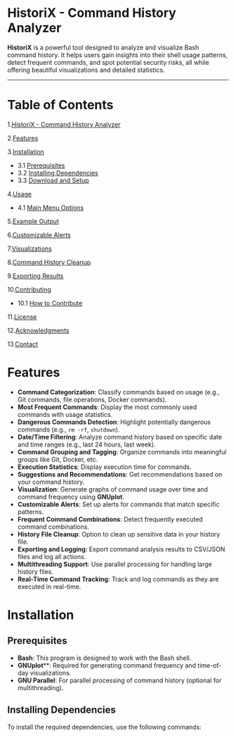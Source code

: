 # HistoriX - Command History Analyzer


**HistoriX** is a powerful tool designed to analyze and visualize Bash command history. It helps users gain insights into their shell usage patterns, detect frequent commands, and spot potential security risks, all while offering beautiful visualizations and detailed statistics.

---

# Table of Contents
1.[HistoriX - Command History Analyzer](#Introduction)

2.[Features](#Features)

3.[Installation](#Installation)
- 3.1 [Prerequisites](#Prerequisites)
- 3.2 [Installing Dependencies](#InstallingDependencies)
- 3.3 [Download and Setup](#DownloadandSetup)

4.[Usage](#Usage)
- 4.1 [Main Menu Options](#MainMenuOptions)

5.[Example Output](#ExampleOutput)

6.[Customizable Alerts](#CustomizableAlerts)

7.[Visualizations](#Visualizations)

8.[Command History Cleanup](#CommandHistoryCleanup)

9.[Exporting Results](#ExportingResults)

10.[Contributing](#Contributing)
- 10.1 [How to Contribute](#HowtoContribute)

11.[License](#License)

12.[Acknowledgments](#Acknowledgements)

13.[Contact](#Contact)


# Features
- **Command Categorization**: Classify commands based on usage (e.g., Git commands, file operations, Docker commands).
- **Most Frequent Commands**: Display the most commonly used commands with usage statistics.
- **Dangerous Commands Detection**: Highlight potentially dangerous commands (e.g., `rm -rf`, `shutdown`).
- **Date/Time Filtering**: Analyze command history based on specific date and time ranges (e.g., last 24 hours, last week).
- **Command Grouping and Tagging**: Organize commands into meaningful groups like Git, Docker, etc.
- **Execution Statistics**: Display execution time for commands.
- **Suggestions and Recommendations**: Get recommendations based on your command history.
- **Visualization**: Generate graphs of command usage over time and command frequency using **GNUplot**.
- **Customizable Alerts**: Set up alerts for commands that match specific patterns.
- **Frequent Command Combinations**: Detect frequently executed command combinations.
- **History File Cleanup**: Option to clean up sensitive data in your history file.
- **Exporting and Logging**: Export command analysis results to CSV/JSON files and log all actions.
- **Multithreading Support**: Use parallel processing for handling large history files.
- **Real-Time Command Tracking**: Track and log commands as they are executed in real-time.

# Installation
## Prerequisites
- **Bash**: This program is designed to work with the Bash shell.
- **GNUplot****: Required for generating command frequency and time-of-day visualizations.
- **GNU Parallel**: For parallel processing of command history (optional for multithreading).
## Installing Dependencies
To install the required dependencies, use the following commands:

